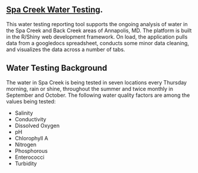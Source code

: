 ## [Spa Creek Water Testing](https://gamaly.shinyapps.io/SpaCreek/ "Spa Creek Water Testing").


This water testing reporting tool supports the ongoing analysis of water in the Spa Creek and Back Creek areas of Annapolis, MD. The platform is built in the R/Shiny web development framework. On load, the application pulls data from a googledocs spreadsheet, conducts some minor data cleaning, and visualizes the data across a number of tabs. 


## Water Testing Background

The water in Spa Creek is being tested in seven locations every Thursday morning, rain or shine, throughout the summer and twice monthly in September and October. The following water quality factors are among the values being tested:

* Salinity
* Conductivity
* Dissolved Oxygen
* pH
* Chlorophyll A
* Nitrogen
* Phosphorous
* Enterococci
* Turbidity


